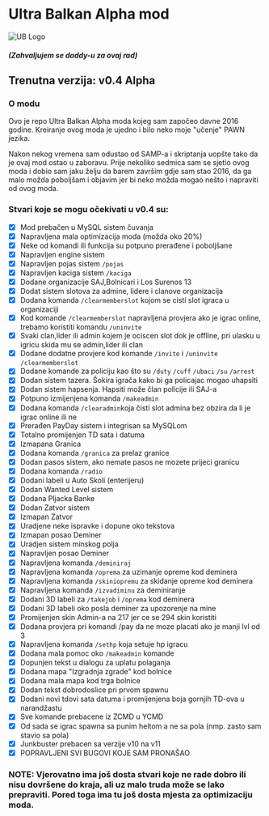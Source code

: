 # Ultra Balkan Alpha mod

![UB Logo](https://i.imgur.com/J0K59b0.png)

##### (Zahvaljujem se daddy-u za ovaj rad)


## Trenutna verzija: v0.4 Alpha

### O modu

Ovo je repo Ultra Balkan Alpha moda kojeg sam započeo davne 2016 godine.
Kreiranje ovog moda je ujedno i bilo neko moje "učenje" PAWN jezika.

Nakon nekog vremena sam odustao od SAMP-a i skriptanja uopšte tako da je ovaj mod ostao u zaboravu.
Prije nekoliko sedmica sam se sjetio ovog moda i dobio sam jaku želju da barem završim gdje sam stao 2016, da ga malo možda poboljšam i objavim jer bi neko možda mogao nešto i napraviti od ovog moda.

### Stvari koje se mogu očekivati u v0.4 su:


- [x] Mod prebačen u MySQL sistem čuvanja
- [x] Napravljena mala optimizacija moda (možda oko 20%)
- [x] Neke od komandi ili funkcija su potpuno prerađene i poboljšane
- [x] Napravljen engine sistem
- [x] Napravljen pojas sistem `/pojas`
- [x] Napravljen kaciga sistem `/kaciga`
- [x] Dodane organizacije SAJ,Bolnicari i Los Surenos 13
- [x] Dodat sistem slotova za admine, lidere i clanove organizacija
- [x] Dodana komanda `/clearmemberslot` kojom se cisti slot igraca u organizaciji
- [x] Kod komande `/clearmemberslot` napravljena provjera ako je igrac online, trebamo koristiti komandu `/uninvite`
- [x] Svaki clan,lider ili admin kojem je ociscen slot dok je offline, pri ulasku u igricu skida mu se admin,lider ili clan
- [x] Dodane dodatne provjere kod komande `/invite` i `/uninvite` `/clearmemberslot`
- [x] Dodane komande za policiju kao što su `/duty` `/cuff` `/ubaci` `/su` `/arrest`
- [x] Dodan sistem tazera. Šokira igrača kako bi ga policajac mogao uhapsiti
- [x] Dodan sistem hapsenja. Hapsiti može član policije ili SAJ-a
- [x] Potpuno izmijenjena komanda `/makeadmin`
- [x] Dodana komanda `/clearadmin`koja čisti slot admina bez obzira da li je igrac online ili ne
- [x] Prerađen PayDay sistem i integrisan sa MySQLom
- [x] Totalno promijenjen TD sata i datuma
- [x] Izmapana Granica
- [x] Dodana komanda `/granica` za prelaz granice
- [x] Dodan pasos sistem, ako nemate pasos ne mozete prijeci granicu
- [x] Dodana komanda `/radio`
- [x] Dodani labeli u Auto Skoli (enterijeru)
- [x] Dodan Wanted Level sistem
- [x] Dodana Pljacka Banke
- [x] Dodan Zatvor sistem
- [x] Izmapan Zatvor
- [x] Uradjene neke ispravke i dopune oko tekstova
- [x] Izmapan posao Deminer
- [x] Uradjen sistem minskog polja 
- [x] Napravljen posao Deminer
- [x] Napravljena komanda `/deminiraj`
- [x] Napravljena komanda `/oprema` za uzimanje opreme kod deminera
- [x] Napravljena komanda `/skiniopremu` za skidanje opreme kod deminera
- [x] Napravljena komanda `/izvadiminu` za deminiranje
- [x] Dodani 3D labeli za `/takejob` i `/oprema` kod deminera
- [x] Dodani 3D labeli oko posla deminer za upozorenje na mine
- [x] Promijenjen skin Admin-a na 217 jer ce se 294 skin koristiti
- [x] Dodana provjera pri komandi /pay da ne moze placati ako je manji lvl od 3
- [x] Napravljena komanda `/sethp` koja setuje hp igracu
- [x] Dodana mala pomoc oko `/makeadmin` komande
- [x] Dopunjen tekst u dialogu za uplatu polaganja
- [x] Dodana mapa "Izgradnja zgrade" kod bolnice
- [x] Dodana mala mapa kod trga bolnice
- [x] Dodan tekst dobrodoslice pri prvom spawnu
- [x] Dodani novi tdovi sata datuma i promijenjena boja gornjih TD-ova u narandžastu
- [x] Sve komande prebacene iz ZCMD u YCMD
- [x] Od sada se igrac spawna sa punim heltom a ne sa pola (nmp. zasto sam stavio sa pola)
- [x] Junkbuster prebacen sa verzije v10 na v11
- [x] POPRAVLJENI SVI BUGOVI KOJE SAM PRONAŠAO

### NOTE: Vjerovatno ima još dosta stvari koje ne rade dobro ili nisu dovršene do kraja, ali uz malo truda može se lako prepraviti. Pored toga ima tu još dosta mjesta za optimizaciju moda.

